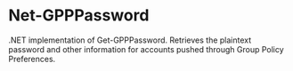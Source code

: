 # Net-GPPPassword
.NET implementation of Get-GPPPassword. Retrieves the plaintext password and other information for accounts pushed through Group Policy Preferences.
